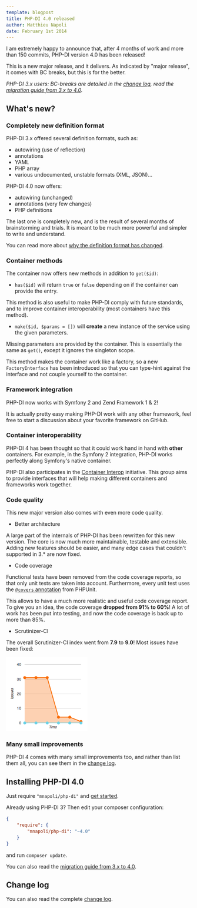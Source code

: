 ```yaml
---
template: blogpost
title: PHP-DI 4.0 released
author: Matthieu Napoli
date: February 1st 2014
---
```


I am extremely happy to announce that, after 4 months of work and more than 150 commits, PHP-DI version 4.0 has been released!

This is a new major release, and it delivers. As indicated by "major release", it comes with BC breaks, but this is for the better.

*PHP-DI 3.x users: BC-breaks are detailed in the [change log](../change-log.md), read the [migration guide from 3.x to 4.0](../doc/migration/4.0.md).*


## What's new?


### Completely new definition format

PHP-DI 3.x offered several definition formats, such as:

- autowiring (use of reflection)
- annotations
- YAML
- PHP array
- various undocumented, unstable formats (XML, JSON)…

PHP-DI 4.0 now offers:

- autowiring (unchanged)
- annotations (very few changes)
- PHP definitions

The last one is completely new, and is the result of several months of brainstorming and trials.
It is meant to be much more powerful and simpler to write and understand.

You can read more about [why the definition format has changed](06-php-di-4-0-new-definitions.md).


### Container methods

The container now offers new methods in addition to `get($id)`:

- `has($id)` will return `true` or `false` depending on if the container can provide the entry.

This method is also useful to make PHP-DI comply with future standards, and to improve container interoperability
(most containers have this method).

- `make($id, $params = [])` will **create** a new instance of the service using the given parameters.

Missing parameters are provided by the container. This is essentially the same as `get()`, except it ignores
the singleton scope.

This method makes the container work like a factory, so a new `FactoryInterface` has been introduced so that
you can type-hint against the interface and not couple yourself to the container.


### Framework integration

PHP-DI now works with Symfony 2 and Zend Framework 1 & 2!

It is actually pretty easy making PHP-DI work with any other framework, feel free to start a discussion
about your favorite framework on GitHub.


### Container interoperability

PHP-DI 4 has been thought so that it could work hand in hand with **other** containers.
For example, in the Symfony 2 integration, PHP-DI works perfectly along Symfony's native container.

PHP-DI also participates in the [Container Interop](https://github.com/container-interop/container-interop) initiative.
This group aims to provide interfaces that will help making different containers and frameworks work together.


### Code quality

This new major version also comes with even more code quality.

- Better architecture

A large part of the internals of PHP-DI has been rewritten for this new version. The core is now much more maintainable,
testable and extensible. Adding new features should be easier, and many edge cases that couldn't supported in 3.* are now fixed.

- Code coverage

Functional tests have been removed from the code coverage reports, so that only unit tests are taken into account.
Furthermore, every unit test uses the [`@covers` annotation](http://phpunit.de/manual/3.7/en/appendixes.annotations.html#appendixes.annotations.covers) from PHPUnit.

This allows to have a much more realistic and useful code coverage report. To give you an idea, the code coverage
**dropped from 91% to 60%**! A lot of work has been put into testing, and now the code coverage is back up to more than 85%.

- Scrutinizer-CI

The overall Scrutinizer-CI index went from **7.9** to **9.0**! Most issues have been fixed:

![Scrutinizer report](scrutinizer-issues.png)


### Many small improvements

PHP-DI 4 comes with many small improvements too, and rather than list them all, you can see them in the [change log](../change-log.md).


## Installing PHP-DI 4.0

Just require `"mnapoli/php-di"` and [get started](../doc/getting-started.md).

Already using PHP-DI 3? Then edit your composer configuration:

```json
{
    "require": {
        "mnapoli/php-di": "~4.0"
    }
}
```

and run `composer update`.

You can also read the [migration guide from 3.x to 4.0](../doc/migration/4.0.md).


## Change log

You can also read the complete [change log](../change-log.md).
